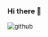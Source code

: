 ### Hi there 👋

![github](https://img.shields.io/badge/LinkedIn-0000A0?style=for-the-badge&logo=LinkedIn&logoColor=white)
